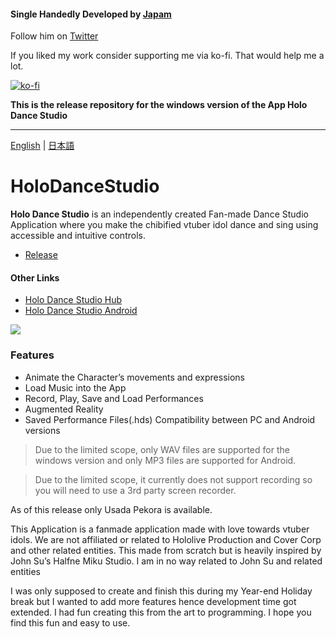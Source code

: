 #### Single Handedly Developed by **[Japam](https://japamu.github.io/)**
Follow him on [Twitter](https://twitter.com/japam21)

If you liked my work consider supporting me via ko-fi. That would help me a lot.

[![ko-fi](https://ko-fi.com/img/githubbutton_sm.svg)](https://ko-fi.com/K3K33NUQ4)



**This is the release repository for the windows version of the App __Holo Dance Studio__**

---

[English](https://github.com/japamu/HoloDanceStudio) | [日本語](https://github.com/japamu/HoloDanceStudio/blob/main/README-jp.md)

# HoloDanceStudio
**Holo Dance Studio** is an independently created Fan-made Dance Studio Application where you make the chibified vtuber idol dance and sing using accessible and intuitive controls.

- [Release](https://github.com/japamu/HoloDanceStudio)

#### Other Links
- [Holo Dance Studio Hub](https://japamu.github.io/HoloDanceStudio)
- [Holo Dance Studio Android](https://japamu.github.io/HoloDanceStudio)

![](https://japamu.github.io/res/feature.jpg)

### Features
- Animate the Character’s movements and expressions
- Load Music into the App
- Record, Play, Save and Load Performances
- Augmented Reality
- Saved Performance Files(.hds) Compatibility between PC and Android versions

> Due to the limited scope, only WAV files are supported for the windows version and only MP3 files are supported for Android.

> Due to the limited scope, it currently does not support recording so you will need to use a 3rd party screen recorder.

As of this release only Usada Pekora is available.

This Application is a fanmade application made with love towards vtuber idols.
We are not affiliated or related to Hololive Production and Cover Corp and other related entities.
This made from scratch but is heavily inspired by John Su’s Halfne Miku Studio. I am in no way related to John Su and related entities

I was only supposed to create and finish this during my Year-end Holiday break but I wanted to add more features hence development time got extended. I had fun creating this from the art to programming. I hope you find this fun and easy to use.
